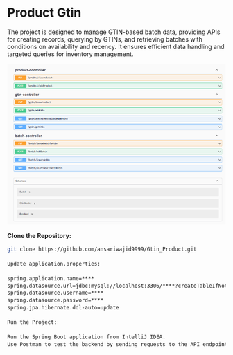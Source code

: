 # Product Gtin

The project is designed to manage GTIN-based batch data, providing APIs for creating records, querying by GTINs, and retrieving batches with conditions on availability and recency. It ensures efficient data handling and targeted queries for inventory management.

![img.png](img.png)

**Clone the Repository:**
   ```bash
   git clone https://github.com/ansariwajid9999/Gtin_Product.git

Update application.properties:

spring.application.name=****
spring.datasource.url=jdbc:mysql://localhost:3306/****?createTableIfNotExists=true
spring.datasource.username=****
spring.datasource.password=****
spring.jpa.hibernate.ddl-auto=update

Run the Project:

Run the Spring Boot application from IntelliJ IDEA.
Use Postman to test the backend by sending requests to the API endpoints.


